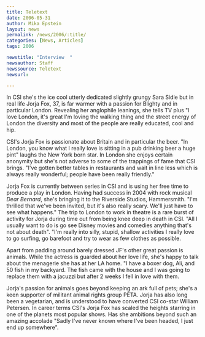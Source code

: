 ```yaml
---
title: Teletext
date: 2006-05-31
author: Mika Epstein
layout: news
permalink: /news/2006/:title/
categories: [News, Articles]
tags: 2006

newstitle: "Interview  "
newsauthor: Staff  
newssource: Teletext  
newsurl:  

---
```


In CSI she's the ice cool utterly dedicated slightly grungy Sara Sidle but in real life Jorja Fox, 37, is far warmer with a passion for Blighty and in particular London. Revealing her anglophile leanings, she tells TV plus "I love London, it's great I'm loving the walking thing and the street energy of London the diversity and most of the people are really educated, cool and hip. 

CSI's Jorja Fox is passionate about Britain and in particular the beer. "In London, you know what I really love is sitting in a pub drinking beer a huge pint" laughs the New York born star. In London she enjoys certain anonymity but she's not adverse to some of the trappings of fame that CSI brings. "I've gotten better tables in restaurants and wait in line less which is always really wonderful; people have been really friendly."

Jorja Fox is currently between series in CSI and is using her free time to produce a play in London. Having had success in 2004 with rock musical *Dear Bernard*, she's bringing it to the Riverside Studios, Hammersmith. "I'm thrilled that we've been invited, but it's also really scary. We'll just have to see what happens." The trip to London to work in theatre is a rare burst of activity for Jorja during time out from being knee deep in death in CSI. "All I usually want to do is go see Disney movies and comedies anything that's not about death". "I'm really into silly, stupid, shallow activities I really love to go surfing, go barefoot and try to wear as few clothes as possible.

Apart from padding around barely dressed JF's other great passion is animals. While the actress is guarded about her love life, she's happy to talk about the menagerie she has at her LA home. "I have a boxer dog, Ali, and 50 fish in my backyard. The fish came with the house and I was going to replace them with a jacuzzi but after 2 weeks I fell in love with them.

Jorja's passion for animals goes beyond keeping an ark full of pets; she's a keen supporter of militant animal rights group PETA. Jorja has also long been a vegetarian, and is understood to have converted CSI co-star William Petersen. In career terms CSI's Jorja Fox has scaled the heights starring in one of the planets most popular shows. Has she ambitions beyond such an amazing accolade "Sadly I've never known where I've been headed, I just end up somewhere".


